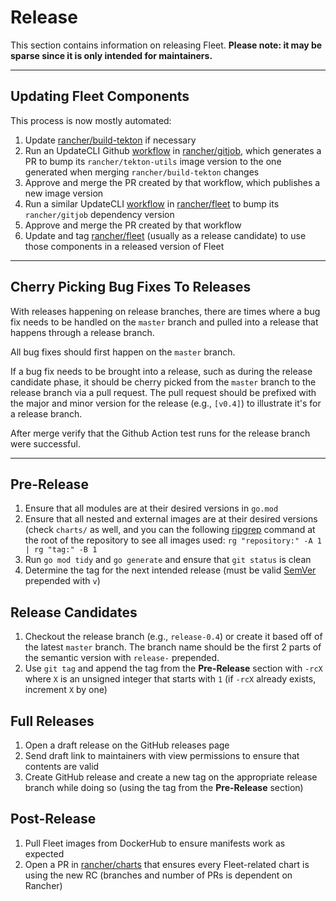 # Release

This section contains information on releasing Fleet.
**Please note: it may be sparse since it is only intended for maintainers.**

---

## Updating Fleet Components

This process is now mostly automated:
1. Update [rancher/build-tekton](https://github.com/rancher/build-tekton) if necessary
1. Run an UpdateCLI Github [workflow](https://github.com/rancher/gitjob/actions/workflows/updatecli.yml) in
   [rancher/gitjob](https://github.com/rancher/gitjob), which generates a PR to bump its `rancher/tekton-utils` image
   version to the one generated when merging `rancher/build-tekton` changes
1. Approve and merge the PR created by that workflow, which publishes a new image version
1. Run a similar UpdateCLI [workflow](https://github.com/rancher/fleet/actions/workflows/updatecli.yml) in
   [rancher/fleet](https://github.com/rancher/fleet) to bump its `rancher/gitjob` dependency version
1. Approve and merge the PR created by that workflow
1. Update and tag [rancher/fleet](https://github.com/rancher/fleet) (usually as a release candidate) to use those
   components in a released version of Fleet

---

## Cherry Picking Bug Fixes To Releases

With releases happening on release branches, there are times where a bug fix needs to be handled on the `master` branch and pulled into a release that happens through a release branch.

All bug fixes should first happen on the `master` branch.

If a bug fix needs to be brought into a release, such as during the release candidate phase, it should be cherry picked from the `master` branch to the release branch via a pull request. The pull request should be prefixed with the major and minor version for the release (e.g., `[v0.4]`) to illustrate it's for a release branch.

After merge verify that the Github Action test runs for the release branch were successful.

---

## Pre-Release

1. Ensure that all modules are at their desired versions in `go.mod`
1. Ensure that all nested and external images are at their desired versions (check `charts/` as well, and you can the following [ripgrep](https://github.com/BurntSushi/ripgrep) command at the root of the repository to see all images used: `rg "repository:" -A 1 | rg "tag:" -B 1`
1. Run `go mod tidy` and `go generate` and ensure that `git status` is clean
1. Determine the tag for the next intended release (must be valid [SemVer](https://semver.org/) prepended with `v`)

## Release Candidates

1. Checkout the release branch (e.g., `release-0.4`) or create it based off of the latest `master` branch. The branch name should be the first 2 parts of the semantic version with `release-` prepended.
1. Use `git tag` and append the tag from the **Pre-Release** section with `-rcX` where `X` is an unsigned integer that starts with `1` (if `-rcX` already exists, increment `X` by one)

## Full Releases

1. Open a draft release on the GitHub releases page
1. Send draft link to maintainers with view permissions to ensure that contents are valid
1. Create GitHub release and create a new tag on the appropriate release branch while doing so (using the tag from the **Pre-Release** section)

## Post-Release

1. Pull Fleet images from DockerHub to ensure manifests work as expected
1. Open a PR in [rancher/charts](https://github.com/rancher/charts) that ensures every Fleet-related chart is using the new RC (branches and number of PRs is dependent on Rancher)


